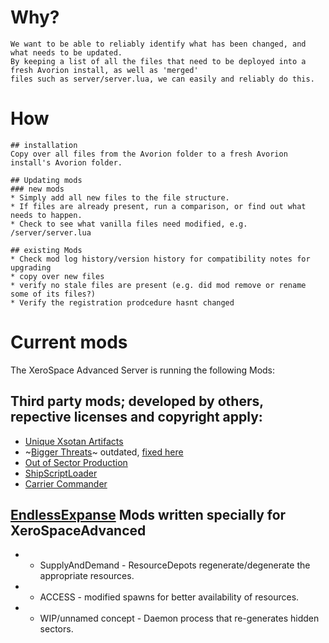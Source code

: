 # Why?
	We want to be able to reliably identify what has been changed, and what needs to be updated.
	By keeping a list of all the files that need to be deployed into a fresh Avorion install, as well as 'merged'
	files such as server/server.lua, we can easily and reliably do this.

# How
	## installation
	Copy over all files from the Avorion folder to a fresh Avorion install's Avorion folder.

	## Updating mods
	### new mods
	* Simply add all new files to the file structure.
	* If files are already present, run a comparison, or find out what needs to happen.
	* Check to see what vanilla files need modified, e.g. /server/server.lua

	## existing Mods
	* Check mod log history/version history for compatibility notes for upgrading
	* copy over new files
	* verify no stale files are present (e.g. did mod remove or rename some of its files?)
	* Verify the registration prodcedure hasnt changed

# Current mods
 The XeroSpace Advanced Server is running the following Mods:

## Third party mods; developed by others, repective licenses and copyright apply:

 * [Unique Xsotan Artifacts](https://www.avorion.net/forum/index.php?topic=1918.0)
 * ~[Bigger Threats](https://www.avorion.net/forum/index.php/topic,3936.msg22279.html#msg22279)~ outdated, [fixed here](https://github.com/Joeppie/AvorionModFixes/tree/master/BetterThreats_v1.1)
 * [Out of Sector Production](https://www.avorion.net/forum/index.php?topic=1322.0)
 * [ShipScriptLoader](http://www.avorion.net/forum/index.php/topic,3918.0.html)
 * [Carrier Commander](http://www.avorion.net/forum/index.php/topic,4268.0.html)

 ## [EndlessExpanse]() Mods written specially for XeroSpaceAdvanced
 * - SupplyAndDemand - ResourceDepots regenerate/degenerate the appropriate resources.
 * - ACCESS - modified spawns for better availability of resources.
 * - WIP/unnamed concept - Daemon process that re-generates hidden sectors.
